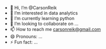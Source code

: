 - 👋 Hi, I’m @CarsonReik
- 👀 I’m interested in data analytics 
- 🌱 I’m currently learning python
- 💞️ I’m looking to collaborate on ...
- 📫 How to reach me carsonreik@gmail.com
- 😄 Pronouns: ...
- ⚡ Fun fact: ...

<!---
CarsonReik/CarsonReik is a ✨ special ✨ repository because its `README.md` (this file) appears on your GitHub profile.
You can click the Preview link to take a look at your changes.
--->

